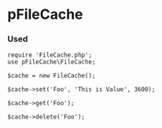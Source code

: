 # pFileCache
### Used

```
require 'FileCache.php';
use pFileCache\FileCache;

$cache = new FileCache();

$cache->set('Foo', 'This is Value', 3600);

$cache->get('Foo');

$cache->delete('Foo');

```
